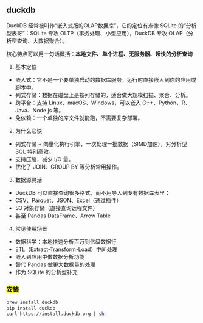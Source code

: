 ## duckdb
DuckDB 经常被叫作“嵌入式版的OLAP数据库”，它的定位有点像 SQLite 的“分析型表哥”：SQLite 专攻 OLTP（事务处理、小型应用），DuckDB 专攻 OLAP（分析型查询、大数据聚合）。

核心特点可以用一句话概括：**本地文件、单个进程、无服务器、超快的分析查询**

1. 基本定位
- 嵌入式：它不是一个要单独启动的数据库服务，运行时直接嵌入到你的应用或脚本中。
- 列式存储：数据在磁盘上是按列存储的，适合做大规模扫描、聚合、分析。
- 跨平台：支持 Linux、macOS、Windows，可以嵌入 C++、Python、R、Java、Node.js 等。
- 免依赖：一个单独的库文件就能跑，不需要复杂部署。

2. 为什么它快
- 列式存储 + 向量化执行引擎，一次处理一批数据（SIMD加速），对分析型 SQL 特别高效。
- 支持压缩，减少 I/O 量。
- 优化了 JOIN、GROUP BY 等分析常用操作。

3. 数据源灵活
- DuckDB 可以直接查询很多格式，而不用导入到专有数据库表里：
- CSV、Parquet、JSON、Excel（通过插件）
- S3 对象存储（直接查询远程文件）
- 甚至 Pandas DataFrame、Arrow Table

4. 常见使用场景
- 数据科学：本地快速分析百万到亿级数据行
- ETL（Extract-Transform-Load）中间处理
- 嵌入到应用中做数据分析功能
- 替代 Pandas 做更大数据量的处理
- 作为 SQLite 的分析型补充

### <mark>安装</mark>
```bash
brew install duckdb
pip install duckdb
curl https://install.duckdb.org | sh
```
